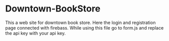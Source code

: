 # Downtown-BookStore
This a web site for downtown book store. Here the login and registration page connected with firebass. While using this file go to form.js and replace the api key with your api key.
